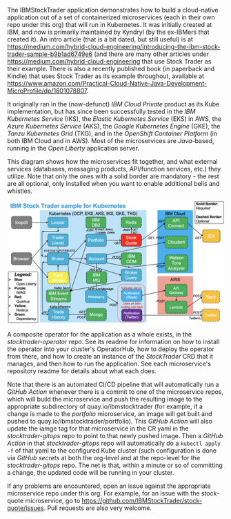 The IBMStockTrader application demonstrates how to build a cloud-native application out of a set of containerized microservices (each in their own repo under this org) that will run in Kubernetes.  It was initially created at IBM, and now is primarily maintained by Kyndryl (by the ex-IBMers that created it).  An intro article (that is a bit dated, but still useful) is at https://medium.com/hybrid-cloud-engineering/introducing-the-ibm-stock-trader-sample-b9b1ad6749e6 (and there are many other articles under https://medium.com/hybrid-cloud-engineering that use Stock Trader as their example.  There is also a recently published book (in paperback and Kindle) that uses Stock Trader as its example throughout, available at https://www.amazon.com/Practical-Cloud-Native-Java-Development-MicroProfile/dp/1801078807.

It originally ran in the (now-defunct) *IBM Cloud Private* product as its Kube implementation, but has since been successfully tested in the *IBM Kubernetes Service* (IKS), the *Elastic Kubernetes Service* (EKS) in AWS, the *Azure Kubernetes Service* (AKS), the *Google Kubernetes Engine* (GKE), the *Tanzu Kubernetes Grid* (TKG), and in the *OpenShift Container Platform* (in both IBM Cloud and in AWS).  Most of the microservices are *Java*-based, running in the *Open Liberty* application server.

This diagram shows how the microservices fit together, and what external services (databases, messaging products, API/function services, etc.) they utilize.  Note that only the ones with a solid border are mandatory - the rest are all optional, only installed when you want to enable additional bells and whistles.

![Architectural Diagram](stock-trader.png)

A composite operator for the application as a whole exists, in the *stocktrader-operator* repo.  See its readme for information on how to install the operator into your cluster's OperatorHub, how to deploy the operator from there, and how to create an instance of the *StockTrader* CRD that it manages, and then how to run the application.  See each microservice's repository readme for details about what each does.

Note that there is an automated CI/CD pipeline that will automatically run a *GitHub Action* whenever there is a commit to one of the microservice repos, which will build the microservice and push the resulting image to the appropriate subdirectory of quay.io/ibmstocktrader (for example, if a change is made to the *portfolio* microservice, an image will get built and pushed to quay.io/ibmstocktrader/portfolio).  This *GitHub Action* will also update the iamge tag for that microservice in the CR yaml in the *stocktrader-gitops* repo to point to that newly pushed image.  Then a *GitHub Action* in that *stocktrader-gitops* repo will automatically do a `kubectl apply -f` of that yaml to the configured Kube cluster (such configuration is done via *GitHub secrets* at both the org-level and at the repo-level for the *stocktrader-gitops* repo.  The net is that, within a minute or so of committing a change, the updated code will be running in your cluster.

If any problems are encountered, open an issue against the appropriate microservice repo under this org.  For example, for an issue with the stock-quote microservice, go to https://github.com/IBMStockTrader/stock-quote/issues.  Pull requests are also very welcome.
